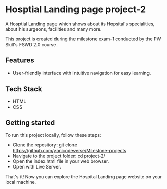 # Hosptial Landing page project-2

A Hosptial Landing page which shows about its Hopsital's specialities, about his surgeons, facilities and many more.

This project is created during the milestone exam-1 conducted by the PW Skill's FSWD 2.0 course.

## Features

- User-friendly interface with intuitive navigation for easy learning.

## Tech Stack

- HTML
- CSS

## Getting started

To run this project locally, follow these steps:

- Clone the repository: git clone https://github.com/yanicodeverse/Milestone-projects
- Navigate to the project folder: cd project-2/
- Open the index.html file in your web browser.
- Open with Live Server.

That's it! Now you can explore the Hospital Landing page website on your local machine.
